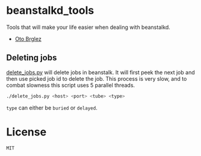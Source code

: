 # beanstalkd_tools

Tools that will make your life easier when dealing with beanstalkd.

- [Oto Brglez](https://github.com/otobrglez)

## Deleting jobs

[delete_jobs.py](delete_jobs.py) will delete jobs in beanstalk. It will first peek the next
job and then use picked job id to delete the job. This process is very slow, and to
combat slowness this script uses 5 parallel threads.

```bash
./delete_jobs.py <host> <port> <tube> <type>
```

`type` can either be `buried` or `delayed`.

# License

`MIT`

